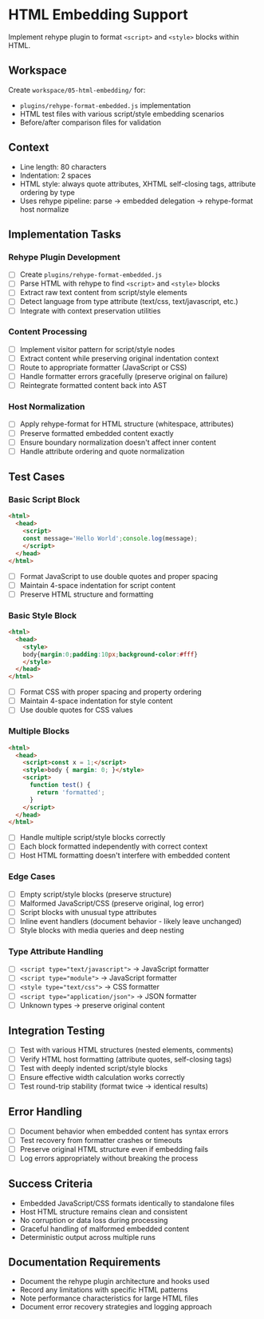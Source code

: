 # HTML Embedding Support

Implement rehype plugin to format `<script>` and `<style>` blocks within HTML.

## Workspace
Create `workspace/05-html-embedding/` for:
- `plugins/rehype-format-embedded.js` implementation
- HTML test files with various script/style embedding scenarios
- Before/after comparison files for validation

## Context
- Line length: 80 characters  
- Indentation: 2 spaces
- HTML style: always quote attributes, XHTML self-closing tags, attribute ordering by type
- Uses rehype pipeline: parse → embedded delegation → rehype-format host normalize

## Implementation Tasks

### Rehype Plugin Development
- [ ] Create `plugins/rehype-format-embedded.js`
- [ ] Parse HTML with rehype to find `<script>` and `<style>` blocks
- [ ] Extract raw text content from script/style elements
- [ ] Detect language from type attribute (text/css, text/javascript, etc.)
- [ ] Integrate with context preservation utilities

### Content Processing
- [ ] Implement visitor pattern for script/style nodes
- [ ] Extract content while preserving original indentation context
- [ ] Route to appropriate formatter (JavaScript or CSS)
- [ ] Handle formatter errors gracefully (preserve original on failure)
- [ ] Reintegrate formatted content back into AST

### Host Normalization
- [ ] Apply rehype-format for HTML structure (whitespace, attributes)
- [ ] Preserve formatted embedded content exactly
- [ ] Ensure boundary normalization doesn't affect inner content
- [ ] Handle attribute ordering and quote normalization

## Test Cases

### Basic Script Block
```html
<html>
  <head>
    <script>
    const message='Hello World';console.log(message);
    </script>
  </head>
</html>
```
- [ ] Format JavaScript to use double quotes and proper spacing
- [ ] Maintain 4-space indentation for script content
- [ ] Preserve HTML structure and formatting

### Basic Style Block  
```html
<html>
  <head>
    <style>
    body{margin:0;padding:10px;background-color:#fff}
    </style>
  </head>
</html>
```
- [ ] Format CSS with proper spacing and property ordering
- [ ] Maintain 4-space indentation for style content
- [ ] Use double quotes for CSS values

### Multiple Blocks
```html
<html>
  <head>
    <script>const x = 1;</script>
    <style>body { margin: 0; }</style>
    <script>
      function test() {
        return 'formatted';
      }
    </script>
  </head>
</html>
```
- [ ] Handle multiple script/style blocks correctly
- [ ] Each block formatted independently with correct context
- [ ] Host HTML formatting doesn't interfere with embedded content

### Edge Cases
- [ ] Empty script/style blocks (preserve structure)
- [ ] Malformed JavaScript/CSS (preserve original, log error)
- [ ] Script blocks with unusual type attributes
- [ ] Inline event handlers (document behavior - likely leave unchanged)
- [ ] Style blocks with media queries and deep nesting

### Type Attribute Handling
- [ ] `<script type="text/javascript">` → JavaScript formatter
- [ ] `<script type="module">` → JavaScript formatter  
- [ ] `<style type="text/css">` → CSS formatter
- [ ] `<script type="application/json">` → JSON formatter
- [ ] Unknown types → preserve original content

## Integration Testing
- [ ] Test with various HTML structures (nested elements, comments)
- [ ] Verify HTML host formatting (attribute quotes, self-closing tags)
- [ ] Test with deeply indented script/style blocks
- [ ] Ensure effective width calculation works correctly
- [ ] Test round-trip stability (format twice → identical results)

## Error Handling
- [ ] Document behavior when embedded content has syntax errors
- [ ] Test recovery from formatter crashes or timeouts
- [ ] Preserve original HTML structure even if embedding fails
- [ ] Log errors appropriately without breaking the process

## Success Criteria
- Embedded JavaScript/CSS formats identically to standalone files
- Host HTML structure remains clean and consistent
- No corruption or data loss during processing
- Graceful handling of malformed embedded content
- Deterministic output across multiple runs

## Documentation Requirements
- Document the rehype plugin architecture and hooks used
- Record any limitations with specific HTML patterns
- Note performance characteristics for large HTML files
- Document error recovery strategies and logging approach